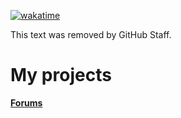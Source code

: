 [![wakatime](https://wakatime.com/badge/user/b929ed88-9cc0-4687-8733-919faa7ac71d.svg)](https://wakatime.com/@b929ed88-9cc0-4687-8733-919faa7ac71d?style=flat)

This text was removed by GitHub Staff.

# My projects
**[Forums](https://hausmer.com)**


